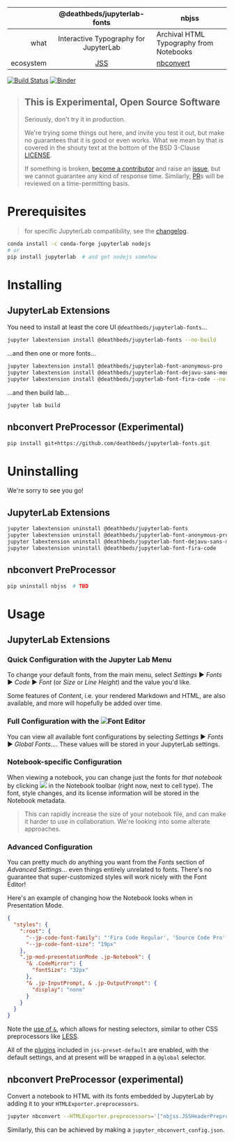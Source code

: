 |           |      @deathbeds/jupyterlab-fonts      | nbjss                                             |
| --------: | :-----------------------------------: | ------------------------------------------------- |
|      what | Interactive Typography for JupyterLab | Archival HTML Typography from Notebooks           |
| ecosystem |       [JSS](http://cssinjs.org)       | [nbconvert](https://pypi.org/search/?q=nbconvert) |

[![Build Status](https://travis-ci.org/deathbeds/jupyterlab-fonts.svg?branch=master)](https://travis-ci.org/deathbeds/jupyterlab-fonts) [![Binder](https://mybinder.org/badge_logo.svg)](https://mybinder.org/v2/gh/deathbeds/jupyterlab-fonts/master?urlpath=lab)

> ## This is **Experimental**, **Open Source** Software
>
> Seriously, don't try it in production.
>
> We're trying some things out here, and invite you test it out, but make no
> guarantees that it is good or even works. What we mean by that is covered in
> the shouty text at the bottom of the BSD 3-Clause [LICENSE](./LICENSE).
>
> If something is broken, [become a contributor](./CONTRIBUTING.md) and raise an
> [issue](https://github.com/deathbeds/jupyterlab-fonts/issues),
> but we cannot guarantee any kind of response time. Similarly,
> [PR](https://github.com/deathbeds/jupyterlab-fonts/pulls)s will be reviewed
> on a time-permitting basis.


# Prerequisites

> for specific JupyterLab compatibility, see the [changelog](./CHANGELOG.md).

```bash
conda install -c conda-forge jupyterlab nodejs
# or
pip install jupyterlab  # and get nodejs somehow
```

# Installing

## JupyterLab Extensions

You need to install at least the core UI `@deathbeds/jupyterlab-fonts`...

```bash
jupyter labextension install @deathbeds/jupyterlab-fonts --no-build
```

...and then one or more fonts...

```bash
jupyter labextension install @deathbeds/jupyterlab-font-anonymous-pro --no-build
jupyter labextension install @deathbeds/jupyterlab-font-dejavu-sans-mono --no-build
jupyter labextension install @deathbeds/jupyterlab-font-fira-code --no-build
```

...and then build lab...

```bash
jupyter lab build
```

## nbconvert PreProcessor (Experimental)

```bash
pip install git+https://github.com/deathbeds/jupyterlab-fonts.git
```

# Uninstalling

We're sorry to see you go!

## JupyterLab Extensions

```bash
jupyter labextension uninstall @deathbeds/jupyterlab-fonts
jupyter labextension uninstall @deathbeds/jupyterlab-font-anonymous-pro
jupyter labextension uninstall @deathbeds/jupyterlab-font-dejavu-sans-mono
jupyter labextension uninstall @deathbeds/jupyterlab-font-fira-code
```

## nbconvert PreProcessor

```bash
pip uninstall nbjss  # TBD
```

# Usage

## JupyterLab Extensions

### Quick Configuration with the Jupyter Lab Menu

To change your default fonts, from the main menu, select
_Settings_ ▶ _Fonts_ ▶ _Code_ ▶ _Font_ (or _Size_ or _Line Height_) and the
value you'd like.

Some features of _Content_, i.e. your rendered Markdown and HTML, are also
available, and more will hopefully be added over time.

### Full Configuration with the ![][fonts-icon]**Font Editor**

You can view all available font configurations by selecting _Settings_ ▶
_Fonts_ ▶ _Global Fonts..._. These values will be stored in your JupyterLab
settings.

### Notebook-specific Configuration

When viewing a notebook, you can change just the fonts for _that notebook_ by
clicking ![][fonts-icon] in the Notebook toolbar (right now, next to cell type).
The font, style changes, and its license information will be stored in the
Notebook metadata.

> This can rapidly increase the size of your notebook file, and can make it
> harder to use in collaboration. We're looking into some alterate approaches.

[fonts-icon]: ./packages/jupyterlab-fonts/style/icons/fonts.svg

### Advanced Configuration

You can pretty much do anything you want from the _Fonts_ section of
_Advanced Settings_... even things entirely unrelated to fonts.
There's no guarantee that super-customized styles will work nicely with the
Font Editor!

Here's an example of changing how the Notebook looks when in Presentation
Mode.

```json
{
  "styles": {
    ":root": {
      "--jp-code-font-family": "'Fira Code Regular', 'Source Code Pro', monospace",
      "--jp-code-font-size": "19px"
    },
    ".jp-mod-presentationMode .jp-Notebook": {
      "& .CodeMirror": {
        "fontSize": "32px"
      },
      "& .jp-InputPrompt, & .jp-OutputPrompt": {
        "display": "none"
      }
    }
  }
}
```

Note the [use of `&`](nesting), which allows for nesting selectors, similar to
other CSS preprocessors like [LESS][less-nest].

[less-nest]: http://lesscss.org/features/#extend-feature-extending-nested-selectors
[nesting]: https://github.com/cssinjs/jss-nested#use--to-reference-selector-of-the-parent-rule

All of the [plugins](http://cssinjs.org/plugins#jss-plugins) included in
`jss-preset-default` are enabled, with the default settings,
and at present will be wrapped in a `@global` selector.

## nbconvert PreProcessor (experimental)

Convert a notebook to HTML with its fonts embedded by JupyterLab by adding
it to your `HTMLExporter.preprocessors`.

```bash
jupyter nbconvert --HTMLExporter.preprocessors='["nbjss.JSSHeaderPreprocessor"]' Untitled.ipynb
```

Similarly, this can be achieved by making a `jupyter_nbconvert_config.json`.
